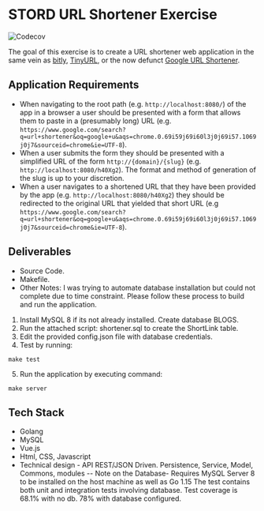# STORD URL Shortener Exercise
![Codecov](https://img.shields.io/codecov/c/github/ocularminds/url-shortener?style=for-the-badge)

The goal of this exercise is to create a URL shortener web application in the same vein as [bitly](https://bitly.com/), [TinyURL](https://tinyurl.com/), or the now defunct [Google URL Shortener](https://goo.gl/).

## Application Requirements

- When navigating to the root path (e.g. `http://localhost:8080/`) of the app in a browser a user should be presented with a form that allows them to paste in a (presumably long) URL (e.g. `https://www.google.com/search?q=url+shortener&oq=google+u&aqs=chrome.0.69i59j69i60l3j0j69i57.1069j0j7&sourceid=chrome&ie=UTF-8`).
- When a user submits the form they should be presented with a simplified URL of the form `http://{domain}/{slug}` (e.g. `http://localhost:8080/h40Xg2`). The format and method of generation of the slug is up to your discretion.
- When a user navigates to a shortened URL that they have been provided by the app (e.g. `http://localhost:8080/h40Xg2`) they should be redirected to the original URL that yielded that short URL (e.g `https://www.google.com/search?q=url+shortener&oq=google+u&aqs=chrome.0.69i59j69i60l3j0j69i57.1069j0j7&sourceid=chrome&ie=UTF-8`).


## Deliverables

- Source Code. 
- Makefile.
- Other Notes: I was trying to automate database installation but could not complete due to time constraint. Please follow these process to build and run the application.

1. Install MySQL 8 if its not already installed. Create database BLOGS. 
2. Run the attached script: shortener.sql to create the ShortLink table.
3. Edit the provided config.json file with database credentials.
4. Test by running:
```
make test
```
5. Run the application by executing command:
```
make server
```

## Tech Stack
- Golang
- MySQL
- Vue.js
- Html, CSS, Javascript
- Technical design - API REST/JSON Driven. Persistence, Service, Model, Commons, modules
-- Note on the Database-  Requires MySQL Server 8 to be installed on the host machine as well as Go 1.15
The test contains both unit and integration tests involving database.
Test coverage is 68.1% with no db. 78% with database configured.


